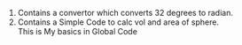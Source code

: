 1. Contains a convertor which converts 32 degrees to radian.
2. Contains a Simple  Code to calc vol and area of sphere.  
This is My basics in Global Code
